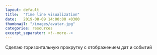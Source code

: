 ```yaml
---
layout: default
title:  "Time line visualization"
date:   2019-08-09 14:00:00 +0300
thumbnail: "/images/avatar.jpg"
categories: resources
excerpt_separator: <!--more-->
---
```


<p class="hide">Сделаю горизонтальную прокрутку с отображением дат и событий </p>

<!--more-->


<h1 id="counters"></h1>
